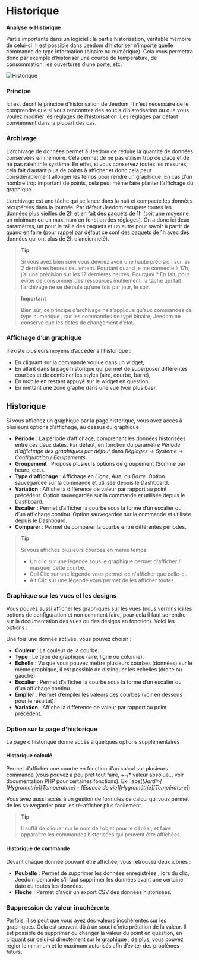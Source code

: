 # Historique
**Analyse → Historique**

Partie importante dans un logiciel : la partie historisation, véritable mémoire de celui-ci. Il est possible dans Jeedom d’historiser n’importe quelle commande de type information (binaire ou numérique). Cela vous permettra donc par exemple d’historiser une courbe de température, de consommation,  les ouvertures d’une porte, etc.​

![Historique](./images/history.gif)

### Principe

Ici est décrit le principe d’historisation de Jeedom. Il n’est nécessaire de le comprendre que si vous rencontrez des soucis d’historisation ou que vous voulez modifier les réglages de l’historisation. Les réglages par défaut conviennent dans la plupart des cas.

### Archivage

L’archivage de données permet à Jeedom de réduire la quantité de données conservées en mémoire. Cela permet de ne pas utiliser trop de place et de ne pas ralentir le système. En effet, si vous conservez toutes les mesures, cela fait d’autant plus de points à afficher et donc cela peut considérablement allonger les temps pour rendre un graphique. En cas d’un nombre trop important de points, cela peut même faire planter l’affichage du graphique.

L’archivage est une tâche qui se lance dans la nuit et compacte les données récupérées dans la journée. Par défaut Jeedom récupère toutes les données plus vieilles de 2h et en fait des paquets de 1h (soit une moyenne, un minimum ou un maximum en fonction des réglages). On a donc ici deux paramètres, un pour la taille des paquets et un autre pour savoir à partir de quand en faire (pour rappel par défaut ce sont des paquets de 1h avec des données qui ont plus de 2h d’ancienneté).

> **Tip**
>
> Si vous avez bien suivi vous devriez avoir une haute précision sur les 2 dernières heures seulement. Pourtant quand je me connecte à 17h, j’ai une précision sur les 17 dernières heures. Pourquoi ? En fait, pour éviter de consommer des ressources inutilement, la tâche qui fait l’archivage ne se déroule qu’une fois par jour, le soir.

> **Important**
>
> Bien sûr, ce principe d’archivage ne s’applique qu’aux commandes de type numérique ; sur les commandes de type binaire, Jeedom ne conserve que les dates de changement d’état.

### Affichage d’un graphique

Il existe plusieurs moyens d’accéder à l’historique :

- En cliquant sur la commande voulue dans un widget,
- En allant dans la page historique qui permet de superposer différentes courbes et de combiner les styles (aire, courbe, barre),
- En mobile en restant appuyé sur le widget en question,
- En mettant une zone graphe dans une vue (voir plus bas).

## Historique

Si vous affichez un graphique par la page historique, vous avez accès à plusieurs options d’affichage, au dessus du graphique :

- **Période** : La période d’affichage, comprenant les données historisées entre ces deux dates. Par défaut, en fonction du paramètre *Période d'affichage des graphiques par défaut* dans *Réglages → Système → Configuration / Equipements*.
- **Groupement** : Propose plusieurs options de groupement (Somme par heure, etc.).
- **Type d'affichage** : Affichage en *Ligne*, *Aire*, ou *Barre*. Option sauvegardée sur la commande et utilisée depuis le Dashboard.
- **Variation** : Affiche la différence de valeur par rapport au point précédent. Option sauvegardée sur la commande et utilisée depuis le Dashboard.
- **Escalier** : Permet d’afficher la courbe sous la forme d’un escalier ou d’un affichage continu. Option sauvegardée sur la commande et utilisée depuis le Dashboard.
- **Comparer** : Permet de comparer la courbe entre différentes périodes.


> **Tip**
>
> Si vous affichez plusieurs courbes en même temps:
> - Un clic sur une légende sous le graphique permet d'afficher / masquer cette courbe.
> - Ctrl Clic sur une légende vous permet de n'afficher que celle-ci.
> - Alt Clic sur une légende vous permet de les afficher toutes.


### Graphique sur les vues et les designs

Vous pouvez aussi afficher les graphiques sur les vues (nous verrons ici les options de configuration et non comment faire, pour cela il faut se rendre sur la documentation des vues ou des designs en fonction). Voici les options :

Une fois une donnée activée, vous pouvez choisir :
- **Couleur** : La couleur de la courbe.
- **Type** : Le type de graphique (aire, ligne ou colonne).
- **Echelle** : Vu que vous pouvez mettre plusieurs courbes (données) sur le même graphique, il est possible de distinguer les échelles (droite ou gauche).
- **Escalier** : Permet d’afficher la courbe sous la forme d’un escalier ou d’un affichage continu.
- **Empiler** : Permet d’empiler les valeurs des courbes (voir en dessous pour le résultat).
- **Variation** : Affiche la différence de valeur par rapport au point précédent.

### Option sur la page d’historique

La page d’historique donne accès à quelques options supplémentaires

#### Historique calculé

Permet d’afficher une courbe en fonction d’un calcul sur plusieurs commande (vous pouvez à peu prêt tout faire, +-/\* valeur absolue…​ voir documentation PHP pour certaines fonctions).
Ex :
abs(*\[Jardin\]\[Hygrometrie\]\[Température\]* - *\[Espace de vie\]\[Hygrométrie\]\[Température\]*)

Vous avez aussi accès à un gestion de formules de calcul qui vous permet de les sauvegarder pour les ré-afficher plus facilement.

> **Tip**
>
> Il suffit de cliquer sur le nom de l’objet pour le déplier, et faire apparaître les commandes historisées qui peuvent être affichées.

#### Historique de commande

Devant chaque donnée pouvant être affichée, vous retrouvez deux icônes :

- **Poubelle** : Permet de supprimer les données enregistrées ; lors du clic, Jeedom demande s’il faut supprimer les données avant une certaine date ou toutes les données.
- **Flèche** : Permet d’avoir un export CSV des données historisées.

### Suppression de valeur incohérente

Parfois, il se peut que vous ayez des valeurs incohérentes sur les graphiques. Cela est souvent dû à un souci d’interprétation de la valeur. Il est possible de supprimer ou changer la valeur du point en question, en cliquant sur celui-ci directement sur le graphique ; de plus, vous pouvez régler le minimum et le maximum autorisés afin d’éviter des problèmes futurs.


